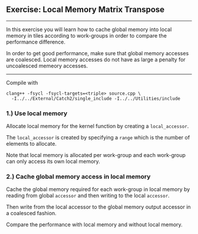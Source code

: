 ## Exercise: Local Memory Matrix Transpose
---

In this exercise you will learn how to cache global memory into local memory in
tiles according to work-groups in order to compare the performance difference. 

In order to get good performance, make sure that global memory accesses are 
coalesced. Local memory accesses do not have as large a penalty for
uncoalesced memeory accesses.

---

Compile with 

```
clang++ -fsycl -fsycl-targets=<triple> source.cpp \
  -I../../External/Catch2/single_include -I../../Utilities/include
```

### 1.) Use local memory

Allocate local memory for the kernel function by creating a `local_accessor`.

The `local_accessor` is created by specifying a `range` which is the number of
elements to allocate.

Note that local memory is allocated per work-group and each work-group can only
access its own local memory.

### 2.) Cache global memory access in local memory

Cache the global memory required for each work-group in local memory by reading
from global `accessor` and then writing to the local `accessor`.

Then write from the local accessor to the global memory output accessor in a
coalesced fashion.

Compare the performance with local memory and without local memory.
